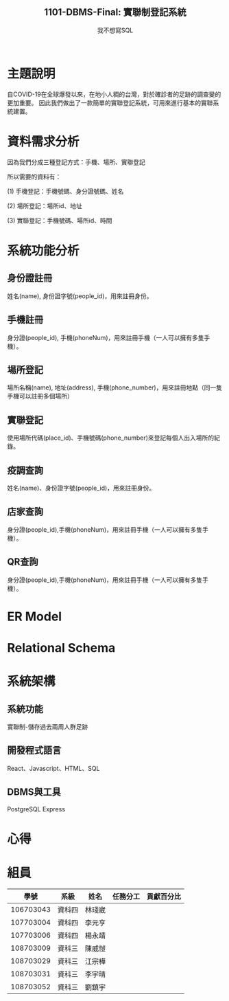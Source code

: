 <div align="center">
  <h2 align="center">1101-DBMS-Final: 實聯制登記系統</h2>
  <p align="center"> 我不想寫SQL </p>
</div>
<br />

# 主題說明
自COVID-19在全球爆發以來，在地小人稠的台灣，對於確診者的足跡的調查變的更加重要。
因此我們做出了一款簡單的實聯登記系統，可用來進行基本的實聯系統建置。

# 資料需求分析
因為我們分成三種登記方式：手機、場所、實聯登記

所以需要的資料有：

(1) 手機登記：手機號碼、身分證號碼、姓名

(2) 場所登記：場所id、地址

(3) 實聯登記：手機號碼、場所id、時間

# 系統功能分析
## 身份證註冊
姓名(name), 身份證字號(people_id)，用來註冊身份。
## 手機註冊
身分證(people_id), 手機(phoneNum)，用來註冊手機（一人可以擁有多隻手機）。
## 場所登記
場所名稱(name), 地址(address), 手機(phone_number)，用來註冊地點（同一隻手機可以註冊多個場所）
## 實聯登記
使用場所代碼(place_id)、手機號碼(phone_number)來登記每個人出入場所的紀錄。
## 疫調查詢
姓名(name)、身份證字號(people_id)，用來註冊身份。
## 店家查詢
身分證(people_id),手機(phoneNum)，用來註冊手機（一人可以擁有多隻手機）。

## QR查詢
身分證(people_id),手機(phoneNum)，用來註冊手機（一人可以擁有多隻手機）。

# ER Model

# Relational Schema

# 系統架構
## 系統功能
實聯制-儲存過去兩周人群足跡
## 開發程式語言
React、Javascript、HTML、SQL
## DBMS與工具
PostgreSQL Express
# 心得

# 組員
|學號|系級|姓名|任務分工|貢獻百分比|
|---|---|---|---|---|
|106703043|資科四|林琖崴| | |
|107703004|資科四|李元亨| | |
|107703006|資科四|楊永靖| | |
|108703009|資科三|陳威愷| | |
|108703029|資科三|江宗樺| | |
|108703031|資科三|李宇晴| | | 
|108703052|資科三|劉鎮宇| | |
